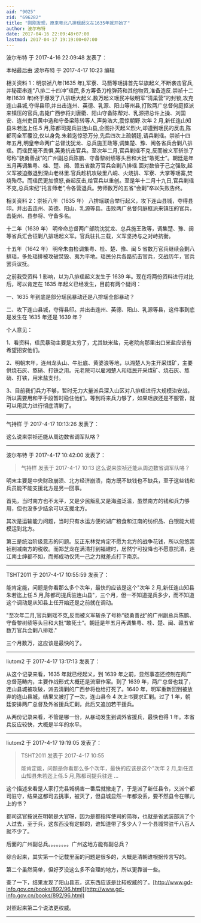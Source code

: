 ```yaml
---
aid: "9025"
zid: "696282"
title: "刚刚发现，原来粤北八排瑶起义在1635年就开始了"
author: 波尔布特
date: 2017-04-16 22:09:48+07:00
lastmod: 2017-04-17 19:19:00+07:00
---
```


波尔布特 于 2017-4-16 22:09:48 发表了：

本帖最后由 波尔布特 于 2017-4-17 10:23 编辑

相关资料 1：明崇祯八年(1635 年),军寮、马箭等瑶排首先举旗起义,不断袭击官兵,并秘密串连“八排二十四冲”瑶民,多方筹备刀枪弹药和其他物资,准备造反.崇祯十二年(1639 年)终于爆发了八排瑶大起义.数万起义瑶民冲破明军“清巢营”的封锁,攻克连山县城,夺得县印,并出击连州、英德、乳源、阳山等州县,打败两广总督何庭抠派来镇压的官兵,击毙广西参将刘唐衢、阳山守备陈帮对、乳源把总许上操、刘国安、连州吏目黄中选和守备梁陈转等人,声势浩大,震惊朝野.次年 2 月,新任连山知县朱若迄上任.5 月,陈都司提兵驻连山县,企图扑灭起义烈火,却遭到瑶民的反击,陈都司全军覆没,仅以身免.朱若迄惊恐万分,先后四次上疏朝廷,请兵剿瑶。崇祯十四年五月,明皇帝命两广总督沈犹龙、总兵施王政等,调集楚、豫、闽各省兵合剿八排瑶。而瑶民毫不畏惧,英勇抗击官兵。至次年二月,官兵剿瑶不克,反而被义军斩杀了号称“骁勇善战”的广州副总兵陈鹏、守备黎树绩等头目和大批“敢死士”。朝廷是年五月再调集粤、桂、楚、闽、赣五省数万官兵会剿八排瑶.面对数倍于己之强敌,起义军被迫撤退到深山老林里.官兵趁机攻破里八峒、火烧排、军寮、大掌等瑶寨,焚烧殆尽。而瑶民更加愤怒,奋起反击,给官兵以重创。至是年十二月十九日,官兵剿瑶不克,总兵宋纪“托言师老”,令各营退兵。劳师数万的五省“会剿”卒以失败告终。

相关资料 2：崇祯八年（1635 年） 八排瑶联合举行起义，攻下连山县城，夺得县印。并出击连州、英德、阳山、乳源等县。击败两广总督何庭框派来镇压的官兵，击毙州、县参将、守备多名。

十二年（1639 年） 明帝命总督两广部院沈犹龙、总兵施王政等，调集楚、豫、闽等省兵汇合征剿八排瑶起义军。官兵驻扎三载，义军坚持与之对峙抗衡。

十五年（1642 年） 明帝朱由检调集粤、桂、楚、豫、闽 5 省数万官兵继续会剿八排瑶，多处瑶排被攻破焚毁、夷为平地。瑶民分兵各路抗击官兵，交战历年，官兵罢兵议抚。

之前我受资料 1 影响，以为八排瑶起义发生于 1639 年。现在将两份资料进行对比后，可以肯定在 1635 年起义已经发生，目前有两个疑问：

一、1635 年到底是部分瑶民暴动还是八排瑶全部暴动？

二、攻下连山县城，夺得县印。并出击连州、英德、阳山、乳源等县，这件事到底是发生在 1635 年还是 1639 年？

个人意见：

1、看资料，瑶民暴动主要是太穷了，尤其缺米盐，元老院向那里出口米盐应该有希望招安他们。

2、明朝末年，连州龙头山、牛肚底、黄婆浪等地，以湘楚人为主开采煤矿，主要供烧石灰、熬硝、打铁之用。元老院可以雇湘楚人和瑶民开采煤矿、烧石灰、熬硝、打铁，用米盐支付。

3、目前我们兵力不够，暂时无力大量派兵深入山区对八排瑶进行大规模治安战，所以需要用和平手段暂时稳住他们。等到将来兵力够了，如果瑶族还是不服管，就可以用武力进行彻底清剿了。

---

气持样 于 2017-4-17 10:13:26 发表了：

这么说来崇祯还能从周边数省调军队咯？

---

波尔布特 于 2017-4-17 10:42:00 发表了：

> 气持样 发表于 2017-4-17 10:13 这么说来崇祯还能从周边数省调军队咯？

明末主要是中央财政崩溃、北方经济崩溃，南方既不缺钱也不缺兵，至于这些钱和兵员能不能支援北方是另一回事。

首先，当时南方也不太平，又是少民叛乱又是海盗泛滥，虽然南方的钱和兵力够用，但也没多少结余可以支援北方。

其次是运输能力问题，当时只有水运方便的湖广粮食和江南的纺织品、白银能大规模运到北方。

第三是统治阶级意志的问题。反正东林党肯定不愿为北方的战争花钱，所以忽悠崇祯削减南方的税收。而郑芝龙在满清打到福建时，居然宁可投降也不愿意抗清，连江南士绅都不如，而郑成功仅凭一己之力就差点打下南京。

---

TSHT2011 于 2017-4-17 10:55:59 发表了：

能肯定能，问题是你看那么多个次年，最快的应该是这个"次年 2 月,新任连山知县朱若迄上任.5 月,陈都司提兵驻连山县"，三个月，但一不知道提兵多少，而不知道这个调动是从知县上任开始还是之前就在调动。

"至次年二月,官兵剿瑶不克,反而被义军斩杀了号称“骁勇善战”的广州副总兵陈鹏、守备黎树绩等头目和大批“敢死士”。朝廷是年五月再调集粤、桂、楚、闽、赣五省数万官兵会剿八排瑶."

三个月数万，这应该是最快的了。

---

liutom2 于 2017-4-17 13:17:13 发表了：

从这个记录来看，1635 年就已经起义，到 1639 年之前，显然事态还控制在两广总督范畴内，主要作战形式大概还是流窜作案。到了 1639 年，两广总督也栽了，连山县城被攻破，派去清剿的广西参将也给打死了。1640 年，明军重新回到被放弃的连山县城，结果又被打了一次，连山县令 4 次上书要求汇剿。过了 1 年，朝廷安排两广总督及外省援兵汇剿，此后又追加若干援兵。

从两份记录来看，不管是哪一份，从暴动发生到调外省援兵，最快也得 1 年。本省兵反应较快，大概是半年的水平。

---

liutom2 于 2017-4-17 19:19:05 发表了：

> TSHT2011 发表于 2017-4-17 10:55
>
> 能肯定能，问题是你看那么多个次年，最快的应该是这个"次年 2 月,新任连山知县朱若迄上任.5 月,陈都司提兵驻连 ...

这个描述来看是人家打完县城祸害一番后就撤走了，于是派了新任县令，又派个都司驻守，结果这都司去挑事，被灭了，但县城显然一年都没丢，要不然县令在哪儿上的书？

都司这官按说在明朝是大官呀，因为是都指挥使司的简称，也就是省武装部派了个人过去，至于兵，这东西没有定额的，谁知道带了多少人？一个县城常驻千八百人就不少了。

后面的广州副总兵。。。。。。。。广州这地方能有副总兵？

综合起来，其实第一个记载里面的问题是很多的，大概是清朝谁根据传言写的。

第二个虽然简单，但好歹没这么多不合理的地方，所以更靠谱一些。

查了一下，结果发现了阳山县志，这东西应该是比较权威的了。[http://www.gd-info.gov.cn/books/892/96.html](http://www.gd-info.gov.cn/books/892/96.html)

对照起来第二个说法更权威。

---
